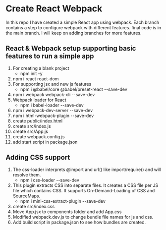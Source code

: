 # Create React Webpack

In this repo I have created a simple React app using webpack. Each branch contains a step to configure webpack with different features. final code is in the main branch. I will keep on adding branches for more features.

## React & Webpack setup supporting basic features to run a simple app

1.  For creating a blank project
    - npm init -y
2.  npm i react react-dom
3.  For supporting jsx and new js features
    - npm i @babel/core @babel/preset-react --save-dev
4.  npm i webpack webpack-cli --save-dev
5.  Webpack loader for React
    - npm i babel-loader --save-dev
6.  npm i webpack-dev-server --save-dev
7.  npm i html-webpack-plugin --save-dev
8.  create public/index.html
9.  create src/index.js
10. create src/App.js
11. create webpack.config.js
12. add start script in package.json

## Adding CSS support

1.  The css-loader interprets @import and url() like import/require() and will resolve them.
    - npm i css-loader --save-dev
2.  This plugin extracts CSS into separate files. It creates a CSS file per JS file which contains CSS. It supports On-Demand-Loading of CSS and SourceMaps.
    - npm i mini-css-extract-plugin --save-dev
3.  create src/index.css
4.  Move App.jsx to components folder and add App.css
5.  Modified webpack.dev.js to change bundle file names for js and css.
6.  Add build script in package.json to see how bundles are created.
